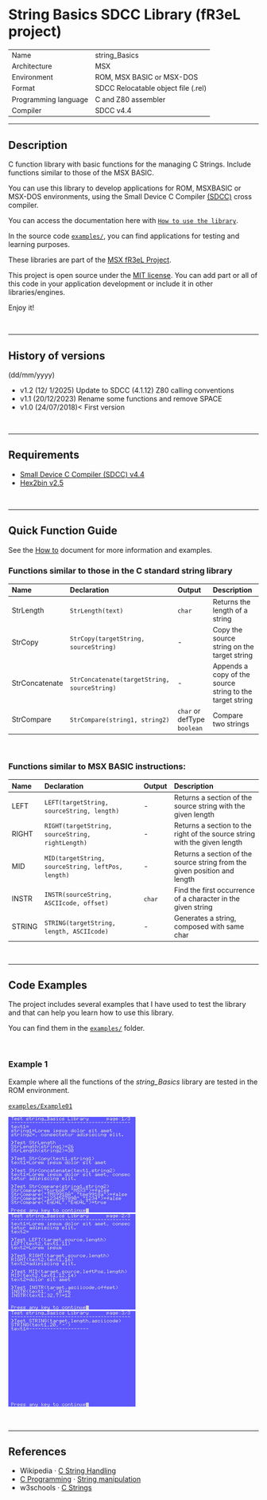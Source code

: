 # String Basics SDCC Library (fR3eL project)

<table>
<tr><td>Name</td><td>string_Basics</td></tr>
<tr><td>Architecture</td><td>MSX</td></tr>
<tr><td>Environment</td><td>ROM, MSX BASIC or MSX-DOS</td></tr>
<tr><td>Format</td><td>SDCC Relocatable object file (.rel)</td></tr>
<tr><td>Programming language</td><td>C and Z80 assembler</td></tr>
<tr><td>Compiler</td><td>SDCC v4.4</td></tr>
</table>

---

## Description

C function library with basic functions for the managing C Strings.
Include functions similar to those of the MSX BASIC.

You can use this library to develop applications for ROM, MSXBASIC or MSX-DOS environments, using the Small Device C Compiler [(SDCC)](http://sdcc.sourceforge.net/) cross compiler.

You can access the documentation here with [`How to use the library`](docs/HOWTO.md).

In the source code [`examples/`](examples/), you can find applications for testing and learning purposes.

These libraries are part of the [MSX fR3eL Project](https://github.com/mvac7/SDCC_MSX_fR3eL).

This project is open source under the [MIT license](LICENSE).
You can add part or all of this code in your application development or include it in other libraries/engines.

Enjoy it!

<br/>

---

## History of versions
(dd/mm/yyyy)

- v1.2 (12/ 1/2025) Update to SDCC (4.1.12) Z80 calling conventions
- v1.1 (20/12/2023) Rename some functions and remove SPACE
- v1.0 (24/07/2018)< First version 


<br/>

---

## Requirements

- [Small Device C Compiler (SDCC) v4.4](http://sdcc.sourceforge.net/)
- [Hex2bin v2.5](http://hex2bin.sourceforge.net/)

<br/>

---

## Quick Function Guide

See the [How to](docs/HOWTO.md) document for more information and examples.

### Functions similar to those in the C standard string library

| Name  | Declaration  | Output | Description |
| :---  | :---         | :---   | :---        |
| StrLength | `StrLength(text)` | `char` | Returns the length of a string |
| StrCopy | `StrCopy(targetString, sourceString)` | - | Copy the source string on the target string |
| StrConcatenate | `StrConcatenate(targetString, sourceString)` | - | Appends a copy of the source string to the target string |
| StrCompare | `StrCompare(string1, string2) ` | `char` or defType `boolean` | Compare two strings |

<br/>

### Functions similar to MSX BASIC instructions:

| Name   | Declaration  | Output | Description |
| :---   | :---         | :---   | :---        |
| LEFT   | `LEFT(targetString, sourceString, length)` | -      | Returns a section of the source string with the given length |
| RIGHT  | `RIGHT(targetString, sourceString, rightLength)`    | - | Returns a section to the right of the source string with the given length |
| MID    | `MID(targetString, sourceString, leftPos, length)`  | - | Returns a section of the source string from the given position and length |
| INSTR  | `INSTR(sourceString, ASCIIcode, offset)`   | `char` | Find the first occurrence of a character in the given string |
| STRING | `STRING(targetString, length, ASCIIcode)`  | -      | Generates a string, composed with same char |

<br/>

---

## Code Examples

The project includes several examples that I have used to test the library and that can help you learn how to use this library.

You can find them in the [`examples/`](examples/) folder.

<br/>

### Example 1

Example where all the functions of the _string_Basics_ library are tested in the ROM environment.

[`examples/Example01`](examples/Test01)

![Example screenshot](docs/pics/Test01_01.png) 
![Example screenshot](docs/pics/Test01_02.png) 
![Example screenshot](docs/pics/Test01_03.png) 

<br/>

---

## References

- Wikipedia · [C String Handling](https://en.wikipedia.org/wiki/C_string_handling)
- [C Programming](https://en.wikibooks.org/wiki/C_Programming) · [String manipulation](https://en.wikibooks.org/wiki/C_Programming/String_manipulation)
- w3schools · [C Strings](https://www.w3schools.com/c/c_strings.php)